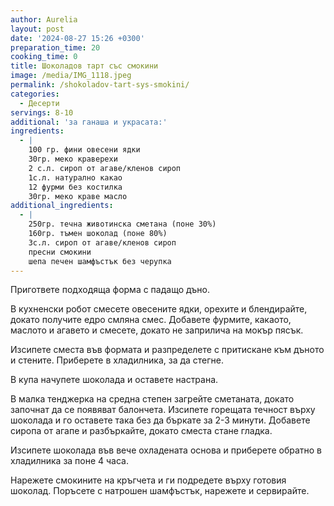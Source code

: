 ```yaml
---
author: Aurelia
layout: post
date: '2024-08-27 15:26 +0300'
preparation_time: 20
cooking_time: 0
title: Шоколадов тарт със смокини
image: /media/IMG_1118.jpeg
permalink: /shokoladov-tart-sys-smokini/
categories:
  - Десерти
servings: 8-10
additional: 'за ганаша и украсата:'
ingredients:
  - |
    100 гр. фини овесени ядки
    30гр. меко краверехи
    2 с.л. сироп от агаве/кленов сироп
    1с.л. натурално какао
    12 фурми без костилка
    30гр. меко краве масло
additional_ingredients:
  - |
    250гр. течна животинска сметана (поне 30%)
    160гр. тъмен шоколад (поне 80%)
    3с.л. сироп от агаве/кленов сироп
    пресни смокини 
    шепа печен шамфъстък без черупка
---
```

Пригответе подходяща форма с падащо дъно.

В кухненски робот смесете овесените ядки, орехите и блендирайте, докато получите едро смляна смес. Добавете фурмите, какаото, маслото и агавето и смесете, докато не заприлича на мокър пясък.

Изсипете сместа във формата и разпределете с притискане към дъното и стените. Приберете в хладилника, за да стегне.

В купа начупете шоколада и оставете настрана. 

В малка тенджерка на средна степен загрейте сметаната, докато започнат да се появяват балончета. Изсипете горещата течност върху шоколада и го оставете така без да бъркате за 2-3 минути. Добавете сиропа от агапе и разбъркайте, докато сместа стане гладка.

Изсипете шоколада във вече охладената основа и приберете обратно в хладилника за поне 4 часа. 

Нарежете смокините на кръгчета и ги подредете върху готовия шоколад. Поръсете с натрошен шамфъстък, нарежете и сервирайте.

